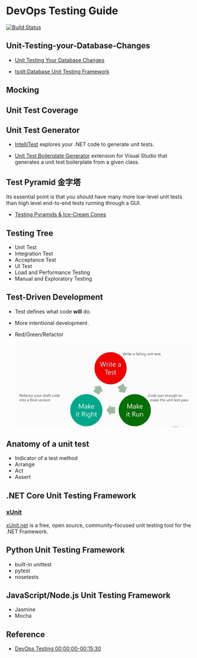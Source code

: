 ﻿# DevOps Testing Guide

[![Build Status](https://travis-ci.org/liuning0820/DevOpsTesting.svg?branch=master)](https://travis-ci.org/liuning0820/DevOpsTesting)

## Unit-Testing-your-Database-Changes

- [Unit Testing Your Database Changes](https://channel9.msdn.com/Shows/DevOps-Lab/Unit-Testing-your-Database-Changes)

- [tsqlt:Database Unit Testing Framework](tsqlt.org)

## Mocking

## Unit Test Coverage

## Unit Test Generator

- [IntelliTest](./demos/README.md#IntelliTest) explores your .NET code to generate unit tests.

- [Unit Test Boilerplate Generator](https://github.com/Microsoft/UnitTestBoilerplateGenerator) extension for Visual Studio that generates a unit test boilerplate from a given class.

## Test Pyramid 金字塔

Its essential point is that you should have many more low-level unit tests than high level end-to-end tests running through a GUI.

- [Testing Pyramids & Ice-Cream Cones](https://watirmelon.blog/testing-pyramids/)

## Testing Tree

- Unit Test
- Integration Test
- Acceptance Test
- UI Test
- Load and Performance Testing
- Manual and Exploratory Testing

## Test-Driven Development

- Test defines what code **will** do.
- More intentional development.
- Red/Green/Refactor

  ![Red/Green/Refactor](./docs/images/red-green-refactor-cycle.jpg)

## Anatomy of a unit test

- Indicator of a test method
- Arrange
- Act
- Assert

## .NET Core Unit Testing Framework

### [xUnit](./docs/xunit.md)

[xUnit.net](https://github.com/xunit/xunit) is a free, open source, community-focused unit testing tool for the .NET Framework.

## Python Unit Testing Framework

- built-in unittest
- pytest
- nosetests

## JavaScript/Node.js Unit Testing Framework

- Jasmine
- Mocha

## Reference

- [DevOps Testing 00:00:00-00:15:30](https://mva.microsoft.com/en-US/training-courses/18250?term=testing)